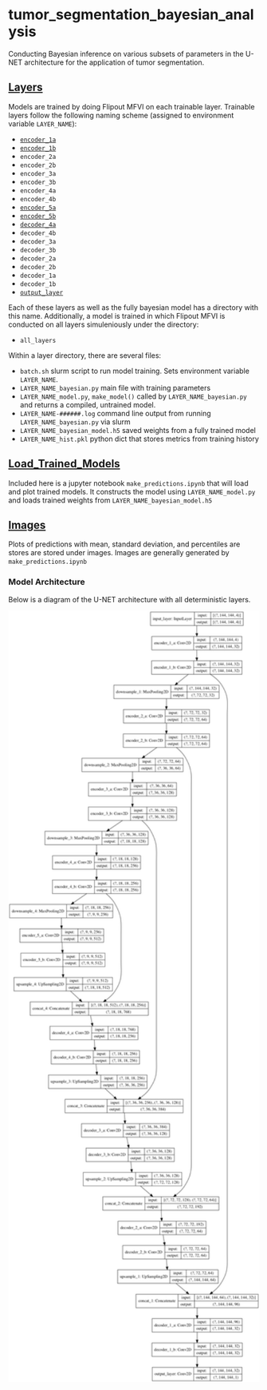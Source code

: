# tumor_segmentation_bayesian_analysis
Conducting Bayesian inference on various subsets of parameters in the U-NET architecture for the application of tumor segmentation.

## [Layers](https://github.com/jeremiahhauth/tumor_segmentation_bayesian_analysis/tree/master/layers/)
Models are trained by doing Flipout MFVI on each trainable layer. Trainable layers follow the following naming scheme (assigned to environment variable `LAYER_NAME`):

- [`encoder_1a`](https://github.com/jeremiahhauth/tumor_segmentation_bayesian_analysis/tree/master/layers/encoder_1a)
- [`encoder_1b`](https://github.com/jeremiahhauth/tumor_segmentation_bayesian_analysis/tree/master/layers/encoder_1b)
- `encoder_2a`
- `encoder_2b`
- `encoder_3a`
- `encoder_3b`
- `encoder_4a`
- `encoder_4b`
- [`encoder_5a`](https://github.com/jeremiahhauth/tumor_segmentation_bayesian_analysis/tree/master/layers/encoder_5a)
- [`encoder_5b`](https://github.com/jeremiahhauth/tumor_segmentation_bayesian_analysis/tree/master/layers/encoder_5b)
- [`decoder_4a`](https://github.com/jeremiahhauth/tumor_segmentation_bayesian_analysis/tree/master/layers/decoder_4a)
- `decoder_4b`
- `decoder_3a`
- `decoder_3b`
- `decoder_2a`
- `decoder_2b`
- `decoder_1a`
- `decoder_1b`
- [`output_layer`](https://github.com/jeremiahhauth/tumor_segmentation_bayesian_analysis/tree/master/layers/output_layer)

Each of these layers as well as the fully bayesian model has a directory with this name. Additionally, a model is trained in which Flipout MFVI is conducted on all layers simuleniously under the directory:

- `all_layers`


Within a layer directory, there are several files:
- `batch.sh`  slurm script to run model training. Sets environment variable `LAYER_NAME`.
- `LAYER_NAME_bayesian.py`  main file with training parameters
- `LAYER_NAME_model.py`, `make_model()` called by `LAYER_NAME_bayesian.py` and returns a compiled, untrained model.
- `LAYER_NAME-######.log` command line output from running `LAYER_NAME_bayesian.py` via slurm
- `LAYER_NAME_bayesian_model.h5` saved weights from a fully trained model
- `LAYER_NAME_hist.pkl` python dict that stores metrics from training history


## [Load_Trained_Models](https://github.com/jeremiahhauth/tumor_segmentation_bayesian_analysis/tree/master/load_trained_models)
Included here is a jupyter notebook `make_predictions.ipynb` that will load and plot trained models. It constructs the model using `LAYER_NAME_model.py` and loads trained weights from `LAYER_NAME_bayesian_model.h5`


## [Images](https://github.com/jeremiahhauth/tumor_segmentation_bayesian_analysis/tree/master/images)
Plots of predictions with mean, standard deviation, and percentiles are stores are stored under images. Images are generally generated by `make_predictions.ipynb`


### Model Architecture
Below is a diagram of the U-NET architecture with all deterministic layers.

<img src="https://github.com/jeremiahhauth/tumor_segmentation_bayesian_analysis/blob/master/images/deterministic_model.png" width="1000" class="center">
